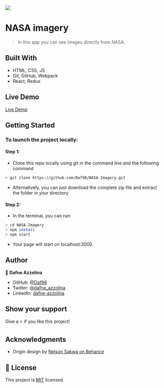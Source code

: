 ![](https://img.shields.io/badge/Microverse-blueviolet)

# NASA imagery

> In this app you can see images directly from NASA.


## Built With

- HTML, CSS, JS
- Git, GitHub, Webpack
- React, Redux

## Live Demo

[Live Demo]()


## Getting Started

### To launch the project locally:
#### Step 1:
- Clone this repo locally using git in the command line and the following command
 ```bash
 > git clone https://github.com/Daf98/NASA-Imagery.git
 ```
- Alternatively, you can just download the complete zip file and extract the folder in your directory
#### Step 2:
- In the terminal, you can run:
```bash
> cd NASA-Imagery
> npm install
> npm start
```
- Your page will start on localhost:3000.
## Author

👤 **Dafne Azzolina**

- GitHub: [@Daf98](https://github.com/Daf98)
- Twitter: [@dafne_azzolina](https://twitter.com/dafne_azzolina)
- LinkedIn: [dafne-azzolina](https://www.linkedin.com/in/dafne-azzolina/)

## Show your support

Give a ⭐️ if you like this project!

## Acknowledgments

- Origin design by [Nelson Sakwa on Behance](https://www.behance.net/sakwadesignstudio)

## 📝 License

This project is [MIT](./MIT.md) licensed.